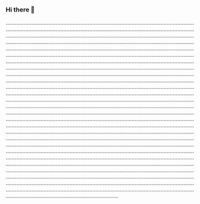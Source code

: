 ### Hi there 👋

..............................................................................................................................................................................................................................................................................................................................................................................................................................................................................................................................................................................................................................................................................................................................................................................................................................................................................................................................................................................................................................................................................................................................................................................................................................................................................................................................................................................................................................................................................................................................................................................................................................................................................................................................................................................................................................................................................................................................................................................................................................................................................................................................................................................................................................................................................................................................................................................................................................................................................................................................................................................................................................................................................................................................................................................................................................................................................................................................................................................................................................................................................................................................................................................................................................................................................................................................................................................................................................................................................................................................................................